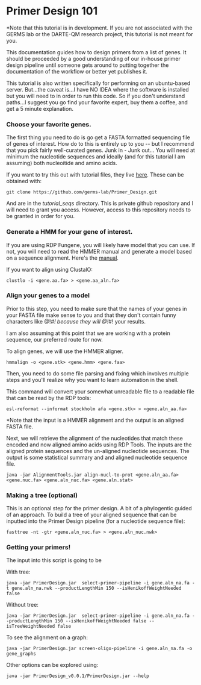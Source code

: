 # Primer Design 101

*Note that this tutorial is in development.  If you are not associated with the GERMS lab or the DARTE-QM research project, this tutorial is not meant for you.

This documentation guides how to design primers from a list of genes.  It should be proceeded by a good understanding of our in-house primer design pipeline until someone gets around to putting together the documentation of the workflow or better yet publishes it.

This tutorial is also written specifically for performing on an ubuntu-based server.  But...the caveat is...I have NO IDEA where the software is installed but you will need to in order to run this code.  So if you don't understand paths...I suggest you go find your favorite expert, buy them a coffee, and get a 5 minute explanation.

### Choose your favorite genes.

The first thing you need to do is go get a FASTA formatted sequencing file of genes of interest.  How do to this is entirely up to you -- but I recommend that you pick fairly well-curated genes.  Junk in - Junk out...  You will need at minimum the nucleotide sequences and ideally (and for this tutorial I am assuming) both nucleoitide and amino acids.

If you want to try this out with tutorial files, they live [here](https://github.com/germs-lab/Primer_Design/tree/master/tutorial_seqs).  These can be obtained with:  

    git clone https://github.com/germs-lab/Primer_Design.git

And are in the *tutorial_seqs* directory.  This is private github repository and I will need to grant you access.  However, access to this repository needs to be granted in order for you.  

### Generate a HMM for your gene of interest.

If you are using RDP Fungene, you will likely have model that you can use.  If not, you will need to read the HMMER manual and generate a model based on a sequence alignment. Here's the [manual](http://hmmer.org/).

If you want to align using ClustalO:

    clustlo -i <gene.aa.fa> > <gene.aa_aln.fa>
### Align your genes to a model

Prior to this step, you need to make sure that the names of your genes in your FASTA file make sense to you and that they don't contain funny characters like @!*#! because they will @!*#! your results.

I am also assuming at this point that we are working with a protein sequence, our preferred route for now.

To align genes, we will use the HMMER aligner.

    hmmalign -o <gene.stk> <gene.hmm> <gene.faa>

Then, you need to do some file parsing and fixing which involves multiple steps and you'll realize why you want to learn automation in the shell.

This command will convert your somewhat unreadable file to a readable file that can be read by the RDP tools:

    esl-reformat --informat stockholm afa <gene.stk> > <gene.aln_aa.fa>

*Note that the input is a HMMER alignment and the output is an aligned FASTA file.

Next, we will retrieve the alignment of the nucleotides that match these encoded and now aligned amino acids using RDP Tools. The inputs are the aligned protein sequences and the un-aligned nucleotide sequences.  The output is some statistical summary and and aligned nucleotide sequence file.

    java -jar AlignmentTools.jar align-nucl-to-prot <gene.aln_aa.fa> <gene.nuc.fa> <gene.aln_nuc.fa> <gene.aln.stat>

### Making a tree (optional)

This is an optional step for the primer design.  A bit of a phylogentic guided of an approach.  To build a tree of your aligned sequence that can be inputted into the Primer Design pipeline (for a nucleotide sequence file):

    fasttree -nt -gtr <gene.aln_nuc.fa> > <gene.aln_nuc.nwk>

### Getting your primers!

The input into this script is going to be

With tree:

    java -jar PrimerDesign.jar  select-primer-pipeline -i gene.aln_na.fa -t gene.aln_na.nwk --productLengthMin 150 --isHenikoffWeightNeeded false

Without tree:

    java -jar PrimerDesign.jar  select-primer-pipeline -i gene.aln_na.fa --productLengthMin 150 --isHenikoffWeightNeeded false --isTreeWeightNeeded false

To see the alignment on a graph:

    java -jar PrimerDesign.jar screen-oligo-pipeline -i gene.aln_na.fa -o gene_graphs

Other options can be explored using:

    java -jar PrimerDesign_v0.0.1/PrimerDesign.jar --help
